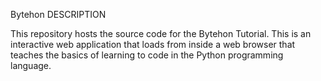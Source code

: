 Bytehon
DESCRIPTION

This repository hosts the source code for the Bytehon Tutorial. This is an interactive web application that loads from inside a web browser that teaches the basics of learning to code in the Python programming language.
